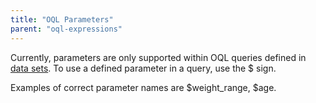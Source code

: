 ```yaml
---
title: "OQL Parameters"
parent: "oql-expressions"
---
```



Currently, parameters are only supported within OQL queries defined in [data sets](data-sets). To use a defined parameter in a query, use the $ sign.

Examples of correct parameter names are $weight_range, $age.
